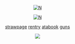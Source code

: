 
</p>
<div align="center">
<p align="center">
<a href="https://pokemondb.net/pokedex/lugia"><img src="https://files.catbox.moe/8e9fr8.gif" alt="N"></a>
  <p align="center">


</p>

<a href="https://pokemondb.net/pokedex/lugia"><img src="https://biscuit.crd.co/assets/images/gallery88/ad866746.gif?v=cc1c6dfa" alt="N"></a>

  
[strawpage](https://thurdayschild.straw.page)  [rentry](https://rentry.co/airii_707) [atabook](https://airi.atabook.org/?page=1) [guns](https://guns.lol/airii)


![](https://komarev.com/ghpvc/?username=airii707&color=393939&style=flat-square&label=ꔫ)



